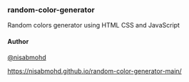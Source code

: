 ### random-color-generator
Random colors generator using HTML CSS and JavaScript




#### Author

[@nisabmohd](https://github.com/nisabmohd)

https://nisabmohd.github.io/random-color-generator-main/
